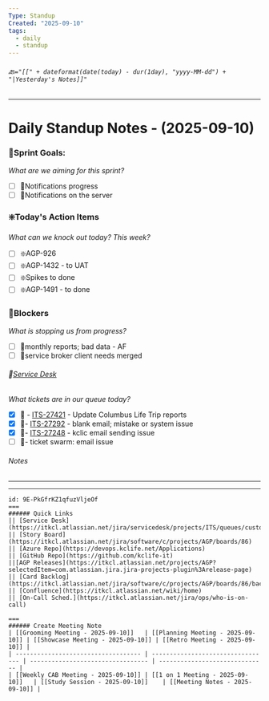 ```yaml
---
Type: Standup
Created: "2025-09-10"
tags:
  - daily
  - standup
---
```

###### 🔙`="[[" + dateformat(date(today) - dur(1day), "yyyy-MM-dd") + "|Yesterday's Notes]]"` 
---
# Daily Standup Notes - (2025-09-10)

### 🔁Sprint Goals: 
*What are we aiming for this sprint?* 
- [ ] 🔁Notifications progress
- [ ] 🔁Notifications on the server
### ❇️Today's Action Items
*What can we knock out today? This week?*
- [ ] ❇️AGP-926
- [ ] ❇️AGP-1432 - to UAT
- [ ] ❇️Spikes to done
- [ ] ❇️AGP-1491 - to done

### 🚫Blockers
*What is stopping us from progress?*
- [ ] 🚫monthly reports; bad data - AF
- [ ] 🚫service broker client needs merged

###### 🎫[Service Desk](https://itkcl.atlassian.net/jira/software/c/projects/AGP/boards/86)
*What tickets are in our queue today?*
- [x] 🎫 - [ITS-27421](https://itkcl.atlassian.net/jira/servicedesk/projects/ITS/queues/custom/220/ITS-27421) - Update Columbus Life Trip reports
- [x] 🎫- [ITS-27292](https://itkcl.atlassian.net/browse/ITS-27292) - blank email; mistake or system issue
- [x] 🎫- [ITS-27248](https://itkcl.atlassian.net/browse/ITS-27248) - kclic email sending issue
- [ ] 🎫- ticket swarm: email issue

###### Notes
---





---
```columns
id: 9E-PkGfrKZ1qfuzVljeOf
===
###### Quick Links
|| [Service Desk](https://itkcl.atlassian.net/jira/servicedesk/projects/ITS/queues/custom/220) 
|| [Story Board](https://itkcl.atlassian.net/jira/software/c/projects/AGP/boards/86) 
|| [Azure Repo](https://devops.kclife.net/Applications) 
|| [GitHub Repo](https://github.com/kclife-it)
||[AGP Releases](https://itkcl.atlassian.net/projects/AGP?selectedItem=com.atlassian.jira.jira-projects-plugin%3Arelease-page) 
|| [Card Backlog](https://itkcl.atlassian.net/jira/software/c/projects/AGP/boards/86/backlog) 
|| [Confluence](https://itkcl.atlassian.net/wiki/home) 
|| [On-Call Sched.](https://itkcl.atlassian.net/jira/ops/who-is-on-call) 

===
###### Create Meeting Note
| [[Grooming Meeting - 2025-09-10]]   | [[Planning Meeting - 2025-09-10]] | [[Showcase Meeting - 2025-09-10]] | [[Retro Meeting - 2025-09-10]] |
| ----------------------------------- | --------------------------------- | --------------------------------- | ------------------------------ |
| [[Weekly CAB Meeting - 2025-09-10]] | [[1 on 1 Meeting - 2025-09-10]]   | [[Study Session - 2025-09-10]]    | [[Meeting Notes - 2025-09-10]] |
```
